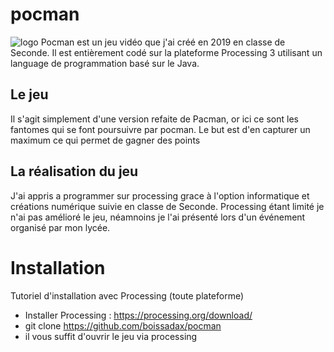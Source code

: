 # pocman
![logo](https://user-images.githubusercontent.com/64748597/111167438-6d9a7500-85a1-11eb-8a82-338c68238494.png)
Pocman est un jeu vidéo que j'ai créé en 2019 en classe de Seconde. Il est entièrement codé sur la plateforme Processing 3 utilisant un language de programmation basé sur le Java.

## Le jeu
Il s'agit simplement d'une version refaite de Pacman, or ici ce sont les fantomes qui se font poursuivre par pocman. 
Le but est d'en capturer un maximum ce qui permet de gagner des points

## La réalisation du jeu
J'ai appris a programmer sur processing grace à l'option informatique et créations numérique suivie en classe de Seconde. 
Processing étant limité je n'ai pas amélioré le jeu, néamnoins je l'ai présenté lors d'un événement organisé par mon lycée.

# Installation
Tutoriel d'installation avec Processing (toute plateforme)

- Installer Processing : https://processing.org/download/
- git clone https://github.com/boissadax/pocman
- il vous suffit d'ouvrir le jeu via processing
